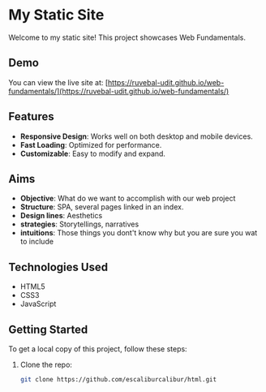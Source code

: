 # My Static Site

Welcome to my static site! This project showcases Web Fundamentals.

## Demo

You can view the live site at: [https://ruvebal-udit.github.io/web-fundamentals/](https://ruvebal-udit.github.io/web-fundamentals/)

## Features

- **Responsive Design**: Works well on both desktop and mobile devices.
- **Fast Loading**: Optimized for performance.
- **Customizable**: Easy to modify and expand.

## Aims

- **Objective**: What do we want to accomplish with our web project
- **Structure**: SPA, several pages linked in an index.
- **Design lines**: Aesthetics
- **strategies**: Storytellings, narratives
- **intuitions**: Those things you dont't know why but you are sure you wat to include


## Technologies Used

- HTML5
- CSS3
- JavaScript

## Getting Started

To get a local copy of this project, follow these steps:

1. Clone the repo:
   ```bash
   git clone https://github.com/escaliburcalibur/html.git

